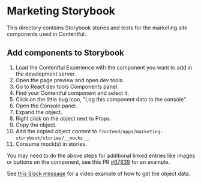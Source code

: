 # Marketing Storybook

This directory contains Storybook stories and tests for the marketing site components used in Contentful.

## Add components to Storybook

1. Load the Contentful Experience with the component you want to add in the development server.
2. Open the page preview and open dev tools.
3. Go to React dev tools Components panel.
4. Find your Contentful component and select it.
5. Click on the little bug icon, "Log this component data to the console".
6. Open the Console panel.
7. Expand the object.
8. Right click on the object next to Props.
9. Copy the object.
10. Add the copied object content to `frontend/apps/marketing-storybook/stories/__mocks__`.
11. Consume mock(s) in stories.

You may need to do the above steps for additional linked entries like images or buttons on the component, see this PR [#67839](https://github.com/code-dot-org/code-dot-org/pull/67839) for an example.

See [this Slack message](https://codedotorg.slack.com/archives/C07UW4ED66Q/p1755787328463799?thread_ts=1755726382.487159&cid=C07UW4ED66Q) for a video example of how to get the object data.
